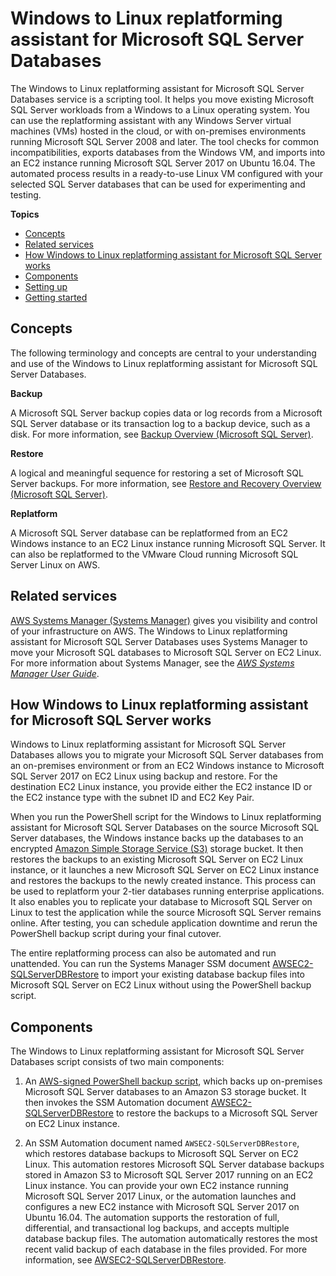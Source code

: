 # Windows to Linux replatforming assistant for Microsoft SQL Server Databases<a name="replatform-sql-server"></a>

The Windows to Linux replatforming assistant for Microsoft SQL Server Databases service is a scripting tool\. It helps you move existing Microsoft SQL Server workloads from a Windows to a Linux operating system\. You can use the replatforming assistant with any Windows Server virtual machines \(VMs\) hosted in the cloud, or with on\-premises environments running Microsoft SQL Server 2008 and later\. The tool checks for common incompatibilities, exports databases from the Windows VM, and imports into an EC2 instance running Microsoft SQL Server 2017 on Ubuntu 16\.04\. The automated process results in a ready\-to\-use Linux VM configured with your selected SQL Server databases that can be used for experimenting and testing\.

**Topics**
+ [Concepts](#replatform-sql-server-concepts)
+ [Related services](#replatform-sql-server-related-services)
+ [How Windows to Linux replatforming assistant for Microsoft SQL Server works](#replatform-sql-server-how-it-works)
+ [Components](#replatform-sql-server-components)
+ [Setting up](replatform-sql-server-setting-up.md)
+ [Getting started](replatform-sql-server-getting-started.md)

## Concepts<a name="replatform-sql-server-concepts"></a>

The following terminology and concepts are central to your understanding and use of the Windows to Linux replatforming assistant for Microsoft SQL Server Databases\.

 **Backup** 

A Microsoft SQL Server backup copies data or log records from a Microsoft SQL Server database or its transaction log to a backup device, such as a disk\. For more information, see [Backup Overview \(Microsoft SQL Server\)](https://docs.microsoft.com/en-us/sql/relational-databases/backup-restore/backup-overview-sql-server?view=sql-server-2017)\.

 **Restore** 

A logical and meaningful sequence for restoring a set of Microsoft SQL Server backups\. For more information, see [Restore and Recovery Overview \(Microsoft SQL Server\)](https://docs.microsoft.com/en-us/sql/relational-databases/backup-restore/restore-and-recovery-overview-sql-server?view=sql-server-2017)\. 

 **Replatform** 

A Microsoft SQL Server database can be replatformed from an EC2 Windows instance to an EC2 Linux instance running Microsoft SQL Server\. It can also be replatformed to the VMware Cloud running Microsoft SQL Server Linux on AWS\.

## Related services<a name="replatform-sql-server-related-services"></a>

[AWS Systems Manager \(Systems Manager\)](https://aws.amazon.com/systems-manager) gives you visibility and control of your infrastructure on AWS\. The Windows to Linux replatforming assistant for Microsoft SQL Server Databases uses Systems Manager to move your Microsoft SQL databases to Microsoft SQL Server on EC2 Linux\. For more information about Systems Manager, see the *[AWS Systems Manager User Guide](https://docs.aws.amazon.com/systems-manager/latest/userguide/)*\.

## How Windows to Linux replatforming assistant for Microsoft SQL Server works<a name="replatform-sql-server-how-it-works"></a>

Windows to Linux replatforming assistant for Microsoft SQL Server Databases allows you to migrate your Microsoft SQL Server databases from an on\-premises environment or from an EC2 Windows instance to Microsoft SQL Server 2017 on EC2 Linux using backup and restore\. For the destination EC2 Linux instance, you provide either the EC2 instance ID or the EC2 instance type with the subnet ID and EC2 Key Pair\.

When you run the PowerShell script for the Windows to Linux replatforming assistant for Microsoft SQL Server Databases on the source Microsoft SQL Server databases, the Windows instance backs up the databases to an encrypted [Amazon Simple Storage Service \(S3\)](https://docs.aws.amazon.com/AmazonS3/latest/dev/Welcome.html) storage bucket\. It then restores the backups to an existing Microsoft SQL Server on EC2 Linux instance, or it launches a new Microsoft SQL Server on EC2 Linux instance and restores the backups to the newly created instance\. This process can be used to replatform your 2\-tier databases running enterprise applications\. It also enables you to replicate your database to Microsoft SQL Server on Linux to test the application while the source Microsoft SQL Server remains online\. After testing, you can schedule application downtime and rerun the PowerShell backup script during your final cutover\. 

The entire replatforming process can also be automated and run unattended\. You can run the Systems Manager SSM document [AWSEC2\-SQLServerDBRestore](https://docs.aws.amazon.com/systems-manager/latest/userguide/automation-awsec2-sqlserverdbrestore.html) to import your existing database backup files into Microsoft SQL Server on EC2 Linux without using the PowerShell backup script\.

## Components<a name="replatform-sql-server-components"></a>

The Windows to Linux replatforming assistant for Microsoft SQL Server Databases script consists of two main components:

1. An [AWS\-signed PowerShell backup script](https://awsec2-server-upgrade-prod.s3.us-west-1.amazonaws.com/MigrateSQLServerToEC2Linux.ps1), which backs up on\-premises Microsoft SQL Server databases to an Amazon S3 storage bucket\. It then invokes the SSM Automation document [AWSEC2\-SQLServerDBRestore](https://docs.aws.amazon.com/systems-manager/latest/userguide/automation-awsec2-sqlserverdbrestore.html) to restore the backups to a Microsoft SQL Server on EC2 Linux instance\.

1. An SSM Automation document named `AWSEC2-SQLServerDBRestore`, which restores database backups to Microsoft SQL Server on EC2 Linux\. This automation restores Microsoft SQL Server database backups stored in Amazon S3 to Microsoft SQL Server 2017 running on an EC2 Linux instance\. You can provide your own EC2 instance running Microsoft SQL Server 2017 Linux, or the automation launches and configures a new EC2 instance with Microsoft SQL Server 2017 on Ubuntu 16\.04\. The automation supports the restoration of full, differential, and transactional log backups, and accepts multiple database backup files\. The automation automatically restores the most recent valid backup of each database in the files provided\. For more information, see [AWSEC2\-SQLServerDBRestore](https://docs.aws.amazon.com/systems-manager/latest/userguide/automation-awsec2-sqlserverdbrestore.html)\.